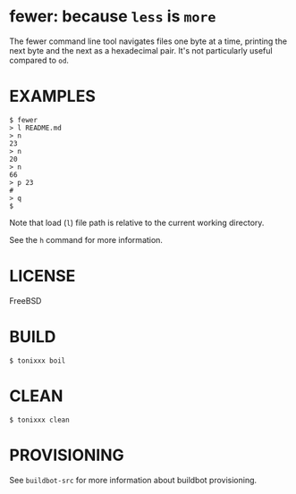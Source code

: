 # fewer: because `less` is `more`

The fewer command line tool navigates files one byte at a time, printing the next byte and the next as a hexadecimal pair. It's not particularly useful compared to `od`.

# EXAMPLES

```console
$ fewer
> l README.md
> n
23
> n
20
> n
66
> p 23
#
> q
$
```

Note that load (`l`) file path is relative to the current working directory.

See the `h` command for more information.

# LICENSE

FreeBSD

# BUILD

```console
$ tonixxx boil
```

# CLEAN

```console
$ tonixxx clean
```

# PROVISIONING

See `buildbot-src` for more information about buildbot provisioning.
